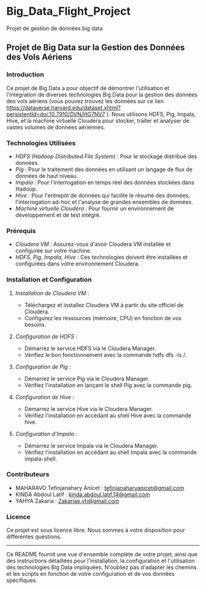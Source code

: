 # Big_Data_Flight_Project

Projet de gestion de données big data
## Projet de Big Data sur la Gestion des Données des Vols Aériens

### Introduction

Ce projet de Big Data a pour objectif de démontrer l'utilisation et l'intégration de diverses technologies Big Data pour la gestion des données des vols aériens (vous pouvez trouvez les données sur ce lien https://dataverse.harvard.edu/dataset.xhtml?persistentId=doi:10.7910/DVN/HG7NV7 ). Nous utilisons HDFS, Pig, Impala, Hive, et la machine virtuelle Cloudera pour stocker, traiter et analyser de vastes volumes de données aériennes.

### Technologies Utilisées

- *HDFS (Hadoop Distributed File System)* : Pour le stockage distribué des données.
- *Pig* : Pour le traitement des données en utilisant un langage de flux de données de haut niveau.
- *Impala* : Pour l'interrogation en temps réel des données stockées dans Hadoop.
- *Hive* : Pour l'entrepôt de données qui facilite le résumé des données, l'interrogation ad-hoc et l'analyse de grandes ensembles de données.
- *Machine virtuelle Cloudera* : Pour fournir un environnement de développement et de test intégré.

### Prérequis

- *Cloudera VM* : Assurez-vous d'avoir Cloudera VM installée et configurée sur votre machine.
- *HDFS, Pig, Impala, Hive* : Ces technologies doivent être installées et configurées dans votre environnement Cloudera.

### Installation et Configuration

1. *Installation de Cloudera VM* :
   - Téléchargez et installez Cloudera VM à partir du site officiel de Cloudera.
   - Configurez les ressources (mémoire, CPU) en fonction de vos besoins.

2. *Configuration de HDFS* :
   - Démarrez le service HDFS via le Cloudera Manager.
   - Vérifiez le bon fonctionnement avec la commande hdfs dfs -ls /.

3. *Configuration de Pig* :
   - Démarrez le service Pig via le Cloudera Manager.
   - Vérifiez l'installation en lançant le shell Pig avec la commande pig.

4. *Configuration de Hive* :
   - Démarrez le service Hive via le Cloudera Manager.
   - Vérifiez l'installation en accédant au shell Hive avec la commande hive.

5. *Configuration d'Impala* :
   - Démarrez le service Impala via le Cloudera Manager.
   - Vérifiez l'installation en accédant au shell Impala avec la commande impala-shell.

   

### Contributeurs

- MAHARAVO Tefinjanahary Anicet  : tefinjanaharyanicet@gmail.com
- KINDA Abdoul Latif : kinda.abdoul.latif.14@gmail.com
- YAHYA Zakaria : Zakariae.yh@gmail.com


### Licence

Ce projet est sous licence libre. Nous sommes à votre disposition pour différentes questions.

---

Ce README fournit une vue d'ensemble complète de votre projet, ainsi que des instructions détaillées pour l'installation, la configuration et l'utilisation des technologies Big Data impliquées. N'oubliez pas d'adapter les chemins et les scripts en fonction de votre configuration et de vos données spécifiques.

